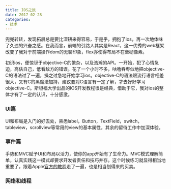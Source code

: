```yaml
---
title: IOS之旅
date: 2017-02-28
categories:
- 技术
---
```

兜兜转转，发现拓展总是要比深耕来得容易，于是乎，拥抱了ios，再一次地体味了久违的兴奋之感。在我而言，前端的引路人其实是React，这一优秀的web框架改变了我对于前端操作dom的无聊印象，flex亦使得布局不在垒砌像素。

初识ios，便惊讶于objective-C的繁杂，以及浩瀚的API。一开始，犯了心情急迫，高估自己，低看敌方的错误。花了一个小时不多，咕噜吞枣似地把objective-C的语法过了一遍，操之过急地开始学习ios。objective-C的语法跟流行语言相差很大，又有C的黑魔法加持，建议要对C语言有一定了解，才去好好学习objective-C。斯坦福大学出品的IOS开发教程很是经典，借助于它，我对ios的整体才有了一定的认识，十分感激。

### UI篇
UI和布局是入门的好去处，熟悉label，Button，TextField，switch，tableview，scrollview等常用的view的基本属性，其余的留待工作中加深体验。

### 事件篇
手势和MVC赋予UI和布局以活力，使你的app开始有了生命力。MVC模式理解简单，认真实践这一模式却要求开发者责任和技巧并存。这个时候练习就显得相当地重要了，跟着Apple[官方的教程](https://developer.apple.com/library/content/referencelibrary/GettingStarted/DevelopiOSAppsSwift/index.html)走了一遍，也是相当划得来的买卖。

### 网络和线程



